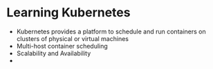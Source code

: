 # Learning Kubernetes
* Kubernetes provides a platform to schedule and run containers on clusters of physical or virtual machines
* Multi-host container scheduling
* Scalability and Availability
* 